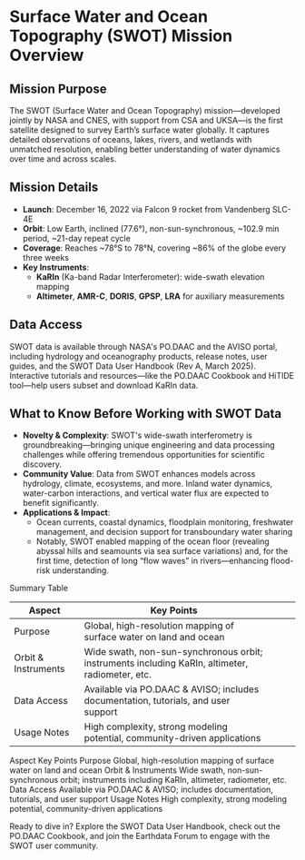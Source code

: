 # Surface Water and Ocean Topography (SWOT) Mission Overview

## Mission Purpose
The SWOT (Surface Water and Ocean Topography) mission—developed jointly by NASA and CNES, with support from CSA and UKSA—is the first satellite designed to survey Earth’s surface water globally. It captures detailed observations of oceans, lakes, rivers, and wetlands with unmatched resolution, enabling better understanding of water dynamics over time and across scales.

## Mission Details
- **Launch**: December 16, 2022 via Falcon 9 rocket from Vandenberg SLC-4E
- **Orbit**: Low Earth, inclined (77.6°), non-sun-synchronous, ~102.9 min period, ~21-day repeat cycle
- **Coverage**: Reaches ~78°S to 78°N, covering ~86% of the globe every three weeks
- **Key Instruments**:
  - **KaRIn** (Ka-band Radar Interferometer): wide-swath elevation mapping
  - **Altimeter**, **AMR-C**, **DORIS**, **GPSP**, **LRA** for auxiliary measurements

## Data Access
SWOT data is available through NASA's PO.DAAC and the AVISO portal, including hydrology and oceanography products, release notes, user guides, and the SWOT Data User Handbook (Rev A, March 2025). Interactive tutorials and resources—like the PO.DAAC Cookbook and HiTIDE tool—help users subset and download KaRIn data.

## What to Know Before Working with SWOT Data
- **Novelty & Complexity**: SWOT's wide-swath interferometry is groundbreaking—bringing unique engineering and data processing challenges while offering tremendous opportunities for scientific discovery.
- **Community Value**: Data from SWOT enhances models across hydrology, climate, ecosystems, and more. Inland water dynamics, water-carbon interactions, and vertical water flux are expected to benefit significantly.
- **Applications & Impact**:
  - Ocean currents, coastal dynamics, floodplain monitoring, freshwater management, and decision support for transboundary water sharing
  - Notably, SWOT enabled mapping of the ocean floor (revealing abyssal hills and seamounts via sea surface variations) and, for the first time, detection of long “flow waves” in rivers—enhancing flood-risk understanding.

Summary Table

| Aspect              | Key Points                                                                                      |   |   |   |
|---------------------|-------------------------------------------------------------------------------------------------|---|---|---|
| Purpose             | Global, high-resolution mapping of surface water on land and ocean                              |   |   |   |
| Orbit & Instruments | Wide swath, non-sun-synchronous orbit; instruments including KaRIn, altimeter, radiometer, etc. |   |   |   |
| Data Access         | Available via PO.DAAC & AVISO; includes documentation, tutorials, and user support              |   |   |   |
| Usage Notes         | High complexity, strong modeling potential, community-driven applications                       |   |   |   |

Aspect	Key Points
Purpose	Global, high-resolution mapping of surface water on land and ocean
Orbit & Instruments	Wide swath, non-sun-synchronous orbit; instruments including KaRIn, altimeter, radiometer, etc.
Data Access	Available via PO.DAAC & AVISO; includes documentation, tutorials, and user support
Usage Notes	High complexity, strong modeling potential, community-driven applications

Ready to dive in? Explore the SWOT Data User Handbook, check out the PO.DAAC Cookbook, and join the Earthdata Forum to engage with the SWOT user community.

